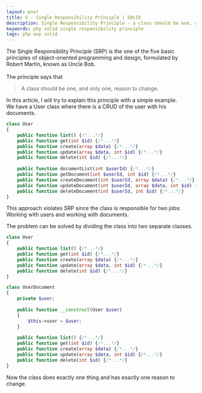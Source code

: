 ```yaml
---
layout: post
title: S - Single Responsibility Principle | SOLID
description: Single Responsibility Principle - a class should be one, and only one, reason to change.
keywords: php solid single responsibility principle
tags: php oop solid
---
```


The Single Responsibility Principle (SRP) is the one of the five basic principles of object-oriented programming and design,
formulated by Robert Martin, known as Uncle Bob.
<br><br>
The principle says that
>A class should be one, and only one, reason to change.

In this article, I will try to explain this principle with a simple example.
<br>
We have a User class where there is a CRUD of the user with his documents.
```php
class User
{
    public function list() {/*...*/}
    public function get(int $id) {/*...*/}
    public function create(array $data) {/*...*/}
    public function update(array $data, int $id) {/*...*/}
    public function delete(int $id) {/*...*/}
    
    public function documentList(int $userId) {/*...*/}
    public function getDocument(int $userId, int $id) {/*...*/}
    public function createDocument(int $userId, array $data) {/*...*/}
    public function updateDocument(int $userId, array $data, int $id) {/*...*/}
    public function deleteDocument(int $userId, int $id) {/*...*/}
}
```
This approach violates SRP since the class is responsible for two jobs: Working with users and working with documents.

The problem can be solved by dividing the class into two separate classes.
```php
class User
{
    public function list() {/*...*/}
    public function get(int $id) {/*...*/}
    public function create(array $data) {/*...*/}
    public function update(array $data, int $id) {/*...*/}
    public function delete(int $id) {/*...*/}
}

class UserDocument
{
    private $user;
    
    public function __construct(User $user)
    {
        $this->user = $user;
    }
    
    public function list() {/*...*/}
    public function get(int $id) {/*...*/}
    public function create(array $data) {/*...*/}
    public function update(array $data, int $id) {/*...*/}
    public function delete(int $id) {/*...*/}
}
```

Now the class does exactly one thing and has exactly one reason to change.
